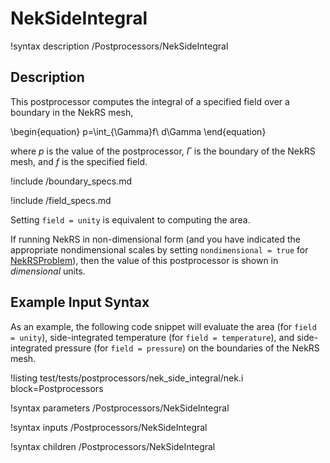 # NekSideIntegral

!syntax description /Postprocessors/NekSideIntegral

## Description

This postprocessor computes the integral of
a specified field over a boundary in the NekRS mesh,

\begin{equation}
p=\int_{\Gamma}f\ d\Gamma
\end{equation}

where $p$ is the value of the postprocessor,
$\Gamma$ is the boundary of the NekRS mesh, and
$f$ is the specified field.

!include /boundary_specs.md

!include /field_specs.md

Setting `field = unity` is equivalent to computing the area.

If running NekRS in non-dimensional form (and you have indicated the
appropriate nondimensional scales by setting `nondimensional = true`
for [NekRSProblem](/problems/NekRSProblem.md)), then the value of this postprocessor
is shown in *dimensional* units.

## Example Input Syntax

As an example, the following code snippet will evaluate the area (for `field = unity`),
side-integrated temperature (for `field = temperature`), and side-integrated pressure
(for `field = pressure`)
on the boundaries of the NekRS mesh.

!listing test/tests/postprocessors/nek_side_integral/nek.i
  block=Postprocessors

!syntax parameters /Postprocessors/NekSideIntegral

!syntax inputs /Postprocessors/NekSideIntegral

!syntax children /Postprocessors/NekSideIntegral
